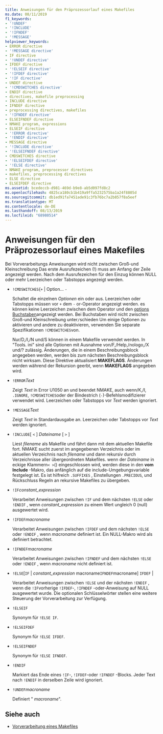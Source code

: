 ```yaml
---
title: Anweisungen für den Präprozessorlauf eines Makefiles
ms.date: 08/11/2019
f1_keywords:
- '!UNDEF'
- '!INCLUDE'
- '!IFNDEF'
- '!MESSAGE'
helpviewer_keywords:
- ERROR directive
- '!MESSAGE directive'
- IF directive
- '!UNDEF directive'
- IFDEF directive
- '!ELSEIF directive'
- '!IFDEF directive'
- '!IF directive'
- UNDEF directive
- '!CMDSWITCHES directive'
- ENDIF directive
- directives, makefile preprocessing
- INCLUDE directive
- IFNDEF directive
- preprocessing directives, makefiles
- '!IFNDEF directive'
- ELSEIFNDEF directive
- NMAKE program, expressions
- ELSEIF directive
- '!ERROR directive'
- '!ENDIF directive'
- MESSAGE directive
- '!INCLUDE directive'
- '!ELSEIFNDEF directive'
- CMDSWITCHES directive
- '!ELSEIFDEF directive'
- '!ELSE directive'
- NMAKE program, preprocessor directives
- makefiles, preprocessing directives
- ELSE directive
- ELSEIFDEF directive
ms.assetid: bcedeccb-d981-469d-b9e8-ab5d097fd8c2
ms.openlocfilehash: 4825ca180cb1b419a9ffa5232575ba1a24f8805d
ms.sourcegitcommit: db1ed91fa7451ade91c3fb76bc7a2b857f8a5eef
ms.translationtype: MT
ms.contentlocale: de-DE
ms.lasthandoff: 08/13/2019
ms.locfileid: "68980514"
---
```

# <a name="makefile-preprocessing-directives"></a>Anweisungen für den Präprozessorlauf eines Makefiles

Bei Vorverarbeitungs Anweisungen wird nicht zwischen Groß-und Kleinschreibung Das erste Ausrufezeichen (!) muss am Anfang der Zeile angezeigt werden. Nach dem Ausrufezeichen für den Einzug können NULL oder mehr Leerzeichen oder Tabstopps angezeigt werden.

- `!CMDSWITCHES`{`+` &#124; Option... `-`

   Schaltet die einzelnen *Optionen* ein oder aus. Leerzeichen oder Tabstopps müssen vor `+` dem `-` or-Operator angezeigt werden. es können keine Leerzeichen zwischen dem Operator und den [options Buchstaben](running-nmake.md#nmake-options)angezeigt werden. Bei Buchstaben wird nicht zwischen Groß-und Kleinschreibung unter`/`schieden Um einige Optionen zu aktivieren und andere zu deaktivieren, verwenden Sie separate Spezifikationen `!CMDSWITCHES`von.

   Nur/D,/I,/N und/S können in einem Makefile verwendet werden. In "Tools. ini" sind alle Optionen mit Ausnahme von/F,/Help,/nologo,/X und/? zulässig. Änderungen, die in einem Beschreibungsblock angegeben werden, werden bis zum nächsten Beschreibungsblock nicht wirksam. Diese Direktive aktualisiert **MAKEFLAGS**. Änderungen werden während der Rekursion geerbt, wenn **MAKEFLAGS** angegeben wird.

- `!ERROR`*Text*

   Zeigt *Text* in Error U1050 an und beendet NMAKE, auch wenn/K,/I, `.IGNORE`, `!CMDSWITCHES`oder der Bindestrich (`-`)-Befehlsmodifizierer verwendet wird. Leerzeichen oder Tabstopps vor *Text* werden ignoriert.

- `!MESSAGE`*Text*

   Zeigt *Text* in Standardausgabe an. Leerzeichen oder Tabstopps vor *Text* werden ignoriert.

- `!INCLUDE`[ `<` ] *Dateiname* [ `>` ]

   Liest *filename* als Makefile und fährt dann mit dem aktuellen Makefile fort. NMAKE sucht zuerst im angegebenen Verzeichnis oder im aktuellen Verzeichnis nach *filename* und dann rekursiv durch Verzeichnisse aller übergeordneten Makefiles. wenn der *Dateiname* in eckige Klammern`< >`() eingeschlossen wird, werden diese in den **vom Include** -Makro, das anfänglich auf die include-Umgebungsvariable festgelegt ist. Es ist hilfreich `.SUFFIXES` , Einstellungen `.PRECIOUS`, und Rückschluss Regeln an rekursive Makefiles zu übergeben.

- `!IF`*constant_expression*

   Verarbeitet Anweisungen zwischen `!IF` und dem nächsten `!ELSE` oder `!ENDIF` , wenn *constant_expression* zu einem Wert ungleich 0 (null) ausgewertet wird.

- `!IFDEF`*macroname*

   Verarbeitet Anweisungen zwischen `!IFDEF` und dem nächsten `!ELSE` oder `!ENDIF` , wenn *macroname* definiert ist. Ein NULL-Makro wird als definiert betrachtet.

- `!IFNDEF`*macroname*

   Verarbeitet Anweisungen zwischen `!IFNDEF` und dem nächsten `!ELSE` oder `!ENDIF` , wenn *macroname* nicht definiert ist.

- `!ELSE`[`IF` &#124; *constant_expression* macroname`IFNDEF`macroname] `IFDEF` &#124;

   Verarbeitet Anweisungen zwischen `!ELSE` und der nächsten `!ENDIF` , wenn die `!IF`vorherige `!IFDEF`-, `!IFNDEF` -oder-Anweisung auf NULL ausgewertet wurde. Die optionalen Schlüsselwörter stellen eine weitere Steuerung der Vorverarbeitung zur Verfügung.

- `!ELSEIF`

   Synonym für `!ELSE IF`.

- `!ELSEIFDEF`

   Synonym für `!ELSE IFDEF`.

- `!ELSEIFNDEF`

   Synonym für `!ELSE IFNDEF`.

- `!ENDIF`

   Markiert das Ende eines `!IF`-, `!IFDEF`-oder `!IFNDEF` -Blocks. Jeder Text nach `!ENDIF` in derselben Zeile wird ignoriert.

- `!UNDEF`*macroname*

   Definiert " *macroname*".

## <a name="see-also"></a>Siehe auch

- [Vorverarbeitung eines Makefiles](makefile-preprocessing.md)